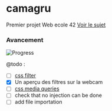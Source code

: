 # camagru

Premier projet Web ecole 42 [Voir le sujet](https://github.com/yfuks/camagru/blob/master/camagru.fr.pdf)

### Avancement

![Progress](http://progressed.io/bar/85)

@todo :
- [ ] [css filter](http://www.w3schools.com/cssref/css3_pr_filter.asp)
- [X] Un aperçu des filtres sur la webcam
- [ ] [css media queries](https://developer.mozilla.org/fr/docs/Web/CSS/Requ%C3%AAtes_m%C3%A9dia/Utiliser_les_Media_queries)
- [ ] check that no injection can be done
- [ ] add file importation

